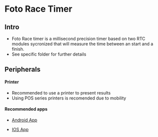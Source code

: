 # Foto Race Timer
## Intro
* Foto Race timer is a millisecond precision timer based on two RTC modules sycronized that will measure the time between an start and a finish.
* See specific folder for further details
## Peripherals 
#### Printer
* Recommended to use a printer to present results
* Using POS series printers is recomended due to mobility
#### Recommended apps
* [Android App](https://play.google.com/store/apps/details?id=com.phucynwa.mini.portable.bluetooth.pos.printer) 

* [IOS App](https://apps.apple.com/br/app/bluetooth-thermal-printer/id1599863946)

